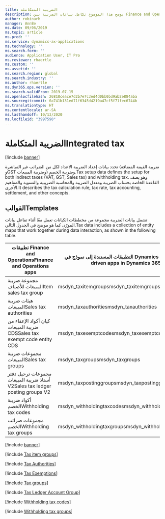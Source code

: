 ```yaml
---
title: الضريبة المتكاملة
description: يوضح هذا الموضوع تكامل بيانات الضريبة بين Finance and Operations وCommon Data Service.
author: robinarh
manager: AnnBe
ms.date: 09/06/2019
ms.topic: article
ms.prod: ''
ms.service: dynamics-ax-applications
ms.technology: ''
ms.search.form: ''
audience: Application User, IT Pro
ms.reviewer: rhaertle
ms.custom: ''
ms.assetid: ''
ms.search.region: global
ms.search.industry: ''
ms.author: rhaertle
ms.dyn365.ops.version: ''
ms.search.validFrom: 2019-07-15
ms.openlocfilehash: 26818ceace7d2b7e7c3ed4d0bb0bd9ab2e884aba
ms.sourcegitcommit: 0a741b131ed71f6345d4219a47cf5f71fec6744b
ms.translationtype: HT
ms.contentlocale: ar-SA
ms.lasthandoff: 10/13/2020
ms.locfileid: "3997590"
---
```

# <a name="integrated-tax"></a><span data-ttu-id="99fcd-103">الضريبة المتكاملة</span><span class="sxs-lookup"><span data-stu-id="99fcd-103">Integrated tax</span></span>

[!include [banner](../../includes/banner.md)]



<span data-ttu-id="99fcd-104">تحدد بيانات إعداد الضريبة الاعداد لكل من الضرائب غير المباشرة (ضريبة القيمة المضافة وGST وضريبة المبيعات) وضريبة الخصم.</span><span class="sxs-lookup"><span data-stu-id="99fcd-104">Tax setup data defines the setup for both indirect taxes (VAT, GST, Sales tax) and withholding tax.</span></span> <span data-ttu-id="99fcd-105">وهو يصف القاعدة الخاصة بحساب الضريبة ومعدل الضريبة والمحاسبة الضريبية والتسوية والمفاهيم الأخرى.</span><span class="sxs-lookup"><span data-stu-id="99fcd-105">It describes the tax calculation rule, tax rate, tax accounting, settlement, and other concepts.</span></span>

## <a name="templates"></a><span data-ttu-id="99fcd-106">القوالب</span><span class="sxs-lookup"><span data-stu-id="99fcd-106">Templates</span></span>

<span data-ttu-id="99fcd-107">تشمل بيانات الضريبة مجموعة من مخططات الكيانات تعمل معًا أثناء تفاعل بيانات المورّد، كما هو موضح في الجدول التالي.</span><span class="sxs-lookup"><span data-stu-id="99fcd-107">Tax data includes a collection of entity maps that work together during data interaction, as shown in the following table.</span></span>

<span data-ttu-id="99fcd-108">تطبيقات Finance and Operations</span><span class="sxs-lookup"><span data-stu-id="99fcd-108">Finance and Operations apps</span></span> | <span data-ttu-id="99fcd-109">التطبيقات المستندة إلى نموذج في Dynamics 365</span><span class="sxs-lookup"><span data-stu-id="99fcd-109">Model-driven apps in Dynamics 365</span></span> | <span data-ttu-id="99fcd-110">‏‏الوصف</span><span class="sxs-lookup"><span data-stu-id="99fcd-110">Description</span></span> |
-------------------------|---------------------------------|----|
<span data-ttu-id="99fcd-111">مجموعة ضريبة المبيعات للأصناف</span><span class="sxs-lookup"><span data-stu-id="99fcd-111">Item sales tax group</span></span> | <span data-ttu-id="99fcd-112">msdyn_taxitemgroups</span><span class="sxs-lookup"><span data-stu-id="99fcd-112">msdyn_taxitemgroups</span></span> |
<span data-ttu-id="99fcd-113">هيئات ضريبة المبيعات</span><span class="sxs-lookup"><span data-stu-id="99fcd-113">Sales tax authorities</span></span> | <span data-ttu-id="99fcd-114">msdyn_taxauthorities</span><span class="sxs-lookup"><span data-stu-id="99fcd-114">msdyn_taxauthorities</span></span> |
<span data-ttu-id="99fcd-115">كيان أكواد الإعفاء من ضريبة المبيعات CDS</span><span class="sxs-lookup"><span data-stu-id="99fcd-115">Sales tax exempt code entity CDS</span></span> | <span data-ttu-id="99fcd-116">msdyn_taxexemptcodes</span><span class="sxs-lookup"><span data-stu-id="99fcd-116">msdyn_taxexemptcodes</span></span> |
<span data-ttu-id="99fcd-117">مجموعات ضريبة المبيعات</span><span class="sxs-lookup"><span data-stu-id="99fcd-117">Sales tax groups</span></span> | <span data-ttu-id="99fcd-118">msdyn_taxgroups</span><span class="sxs-lookup"><span data-stu-id="99fcd-118">msdyn_taxgroups</span></span> |
<span data-ttu-id="99fcd-119">مجموعات ترحيل دفتر أستاذ ضريبة المبيعات V2</span><span class="sxs-lookup"><span data-stu-id="99fcd-119">Sales tax ledger posting groups V2</span></span> | <span data-ttu-id="99fcd-120">msdyn_taxpostinggroups</span><span class="sxs-lookup"><span data-stu-id="99fcd-120">msdyn_taxpostinggroups</span></span> |
<span data-ttu-id="99fcd-121">أكواد ضريبة الخصم</span><span class="sxs-lookup"><span data-stu-id="99fcd-121">Withholding tax codes</span></span> | <span data-ttu-id="99fcd-122">msdyn_withholdingtaxcodes</span><span class="sxs-lookup"><span data-stu-id="99fcd-122">msdyn_withholdingtaxcodes</span></span> |
<span data-ttu-id="99fcd-123">مجموعات ضرائب الخصم</span><span class="sxs-lookup"><span data-stu-id="99fcd-123">Withholding tax groups</span></span> | <span data-ttu-id="99fcd-124">msdyn_withholdingtaxgroups</span><span class="sxs-lookup"><span data-stu-id="99fcd-124">msdyn_withholdingtaxgroups</span></span> | 


[!include [banner](../../includes/dual-write-symbols.md)]

[!include [Tax item groups](includes/TaxItemGroupHeadings-msdyn-taxitemgroups.md)]

[!include [Tax Authorities](includes/SalesTaxAuthorities-msdyn-taxauthorities.md)]

[!include [Tax Exemptions](includes/CdsTaxExemptCodes-msdyn-taxexemptcodes.md)]

[!include [Tax groups](includes/TaxGroupEntity-msdyn-taxgroups.md)]

[!include [Tax Ledger Account Group](includes/TaxPostingGroupsV2--msdyn-taxpostinggroups.md)]

[!include [Withholding tax codes](includes/WithholdingCode-msdyn-withholdingtaxcodes.md)]

[!include [Withholding tax groups](includes/WithholdingGroups-msdyn-withholdingtaxgroups.md)]

